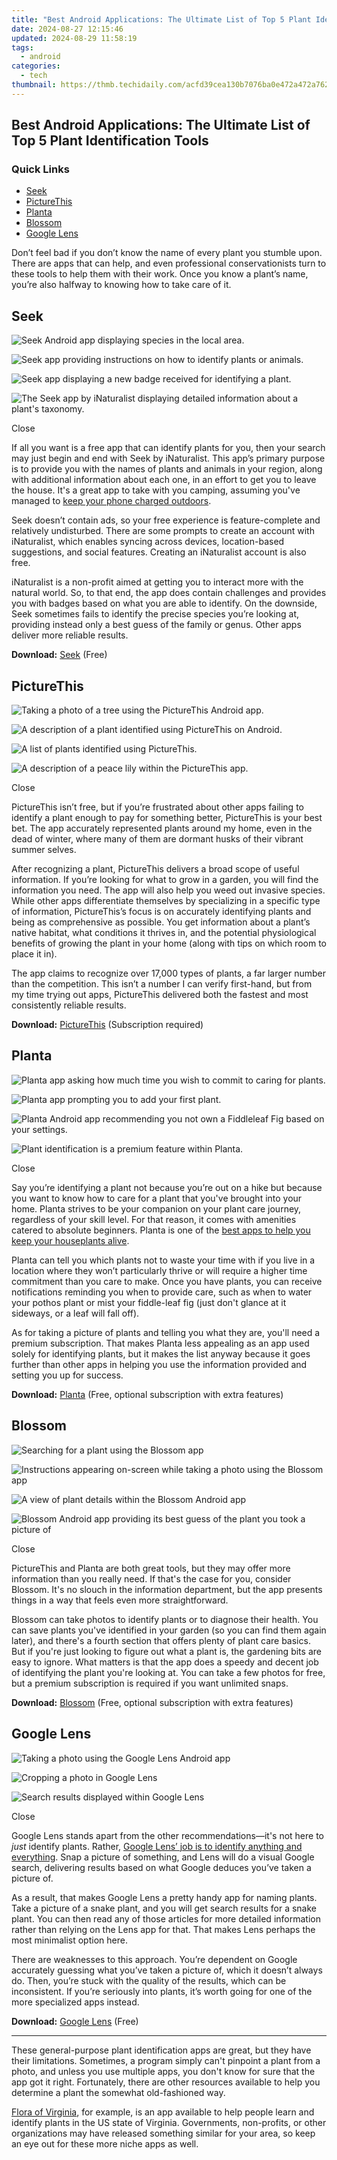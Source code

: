 ```yaml
---
title: "Best Android Applications: The Ultimate List of Top 5 Plant Identification Tools"
date: 2024-08-27 12:15:46
updated: 2024-08-29 11:58:19
tags:
  - android
categories:
  - tech
thumbnail: https://thmb.techidaily.com/acfd39cea130b7076ba0e472a472a7627f6c0d070677e69a7cb579139c188cc2.jpg
---
```


## Best Android Applications: The Ultimate List of Top 5 Plant Identification Tools

### Quick Links

* [Seek](https://some-approaches.techidaily.com/in-2024-the-essentials-for-a-powerful-metaverse-experience-top-7/)
* [PictureThis](https://sound-tweaking.techidaily.com/new-in-2024-the-comprehensive-analysis-of-the-cambridge-auditory-experience-cxu-device/)
* [Planta](https://bypass-frp.techidaily.com/in-2024-easy-guide-to-realme-12-proplus-5g-frp-bypass-with-best-methods-by-drfone-android/)
* [Blossom](https://extra-tips.techidaily.com/vs-video-edition-is-gopro-writes-better-stories-than-cube/)
* [Google Lens](https://buynow-reviews.techidaily.com/affordable-vuebell-video-doorbell-evaluation-top-budget-friendly-choice/)

 Don’t feel bad if you don’t know the name of every plant you stumble upon. There are apps that can help, and even professional conservationists turn to these tools to help them with their work. Once you know a plant’s name, you’re also halfway to knowing how to take care of it.

##  Seek

![Seek Android app displaying species in the local area.](https://static1.howtogeekimages.com/wordpress/wp-content/uploads/2024/02/seek-species-nearby.png) 

![Seek app providing instructions on how to identify plants or animals.](https://static1.howtogeekimages.com/wordpress/wp-content/uploads/2024/02/seek-instructions.png) 

![Seek app displaying a new badge received for identifying a plant.](https://static1.howtogeekimages.com/wordpress/wp-content/uploads/2024/02/seek-plant-identification-new-badge.png) 

![The Seek app by iNaturalist displaying detailed information about a plant's taxonomy.](https://static1.howtogeekimages.com/wordpress/wp-content/uploads/2024/02/seek-plant-taxonomy.png) 

Close 

 If all you want is a free app that can identify plants for you, then your search may just begin and end with Seek by iNaturalist. This app’s primary purpose is to provide you with the names of plants and animals in your region, along with additional information about each one, in an effort to get you to leave the house. It's a great app to take with you camping, assuming you've managed to [keep your phone charged outdoors](https://instagram-videos.techidaily.com/pro-editor-picks-craft-the-perfect-instagram-reel-masterpiece-for-2024/).

 Seek doesn’t contain ads, so your free experience is feature-complete and relatively undisturbed. There are some prompts to create an account with iNaturalist, which enables syncing across devices, location-based suggestions, and social features. Creating an iNaturalist account is also free.

 iNaturalist is a non-profit aimed at getting you to interact more with the natural world. So, to that end, the app does contain challenges and provides you with badges based on what you are able to identify. On the downside, Seek sometimes fails to identify the precise species you’re looking at, providing instead only a best guess of the family or genus. Other apps deliver more reliable results.

**Download:** [Seek](https://www.anrdoezrs.net/links/3607085/type/dlg/sid/UUhtgUeUpU2001850/https://play.google.com/store/apps/details?id=org.inaturalist.seek) (Free)

##  PictureThis

![Taking a photo of a tree using the PictureThis Android app.](https://static1.howtogeekimages.com/wordpress/wp-content/uploads/2024/01/picturethis-take-photo.png) 

![A description of a plant identified using PictureThis on Android.](https://static1.howtogeekimages.com/wordpress/wp-content/uploads/2024/01/picturethis-identify-plant.png) 

![A list of plants identified using PictureThis.](https://static1.howtogeekimages.com/wordpress/wp-content/uploads/2024/01/picturethis-snap-snap-history.png) 

![A description of a peace lily within the PictureThis app.](https://static1.howtogeekimages.com/wordpress/wp-content/uploads/2024/01/picturethis-plant-description.png) 

Close 

 PictureThis isn’t free, but if you’re frustrated about other apps failing to identify a plant enough to pay for something better, PictureThis is your best bet. The app accurately represented plants around my home, even in the dead of winter, where many of them are dormant husks of their vibrant summer selves.

 After recognizing a plant, PictureThis delivers a broad scope of useful information. If you’re looking for what to grow in a garden, you will find the information you need. The app will also help you weed out invasive species. While other apps differentiate themselves by specializing in a specific type of information, PictureThis’s focus is on accurately identifying plants and being as comprehensive as possible. You get information about a plant’s native habitat, what conditions it thrives in, and the potential physiological benefits of growing the plant in your home (along with tips on which room to place it in).

 The app claims to recognize over 17,000 types of plants, a far larger number than the competition. This isn’t a number I can verify first-hand, but from my time trying out apps, PictureThis delivered both the fastest and most consistently reliable results.

**Download:** [PictureThis](https://www.anrdoezrs.net/links/3607085/type/dlg/sid/UUhtgUeUpU2001850/https://play.google.com/store/apps/details?id=cn.danatech.xingseus) (Subscription required)

##  Planta

![Planta app asking how much time you wish to commit to caring for plants.](https://static1.howtogeekimages.com/wordpress/wp-content/uploads/2024/02/planta-commitment-level.png) 

![Planta app prompting you to add your first plant.](https://static1.howtogeekimages.com/wordpress/wp-content/uploads/2024/02/planta-add-first-plant.png) 

![Planta Android app recommending you not own a Fiddleleaf Fig based on your settings.](https://static1.howtogeekimages.com/wordpress/wp-content/uploads/2024/02/planta-plant-not-recommended.png) 

![Plant identification is a premium feature within Planta.](https://static1.howtogeekimages.com/wordpress/wp-content/uploads/2024/02/planta-plant-identification.png) 

Close 

 Say you’re identifying a plant not because you’re out on a hike but because you want to know how to care for a plant that you've brought into your home. Planta strives to be your companion on your plant care journey, regardless of your skill level. For that reason, it comes with amenities catered to absolute beginners. Planta is one of the [best apps to help you keep your houseplants alive](https://vp-tips.techidaily.com/new-ultimate-list-of-steadicams-for-uav-videography-enthusiasts-for-2024/).

 Planta can tell you which plants not to waste your time with if you live in a location where they won’t particularly thrive or will require a higher time commitment than you care to make. Once you have plants, you can receive notifications reminding you when to provide care, such as when to water your pothos plant or mist your fiddle-leaf fig (just don't glance at it sideways, or a leaf will fall off).

 As for taking a picture of plants and telling you what they are, you'll need a premium subscription. That makes Planta less appealing as an app used solely for identifying plants, but it makes the list anyway because it goes further than other apps in helping you use the information provided and setting you up for success.

**Download:** [Planta](https://www.anrdoezrs.net/links/3607085/type/dlg/sid/UUhtgUeUpU2001850/https://play.google.com/store/apps/details?id=com.stromming.planta) (Free, optional subscription with extra features)

##  Blossom

![Searching for a plant using the Blossom app](https://static1.howtogeekimages.com/wordpress/wp-content/uploads/2024/02/blossom-search.png) 

![Instructions appearing on-screen while taking a photo using the Blossom app](https://static1.howtogeekimages.com/wordpress/wp-content/uploads/2024/02/blossom-photo-instructions.png) 

![A view of plant details within the Blossom Android app](https://static1.howtogeekimages.com/wordpress/wp-content/uploads/2024/02/blossom-add-plant-garden.png) 

![Blossom Android app providing its best guess of the plant you took a picture of](https://static1.howtogeekimages.com/wordpress/wp-content/uploads/2024/02/blossom-best-match.png) 

Close 

 PictureThis and Planta are both great tools, but they may offer more information than you really need. If that's the case for you, consider Blossom. It's no slouch in the information department, but the app presents things in a way that feels even more straightforward.

 Blossom can take photos to identify plants or to diagnose their health. You can save plants you've identified in your garden (so you can find them again later), and there's a fourth section that offers plenty of plant care basics. But if you're just looking to figure out what a plant is, the gardening bits are easy to ignore. What matters is that the app does a speedy and decent job of identifying the plant you're looking at. You can take a few photos for free, but a premium subscription is required if you want unlimited snaps.

**Download:** [Blossom](https://www.anrdoezrs.net/links/3607085/type/dlg/sid/UUhtgUeUpU2001850/https://play.google.com/store/apps/details?id=com.conceptivapps.blossom) (Free, optional subscription with extra features)

##  Google Lens

![Taking a photo using the Google Lens Android app](https://static1.howtogeekimages.com/wordpress/wp-content/uploads/2024/02/google-lens-take-photo.png) 

![Cropping a photo in Google Lens](https://static1.howtogeekimages.com/wordpress/wp-content/uploads/2024/02/google-lens-crop-photo.png) 

![Search results displayed within Google Lens](https://static1.howtogeekimages.com/wordpress/wp-content/uploads/2024/02/google-lens-search-result.png) 

Close 

 Google Lens stands apart from the other recommendations—it's not here to _just_ identify plants. Rather, [Google Lens’ job is to identify anything and everything](https://howto.techidaily.com/8-workable-fixes-to-the-sim-not-provisioned-mm2-error-on-oneplus-ace-2-pro-drfone-by-drfone-fix-android-problems-fix-android-problems/). Snap a picture of something, and Lens will do a visual Google search, delivering results based on what Google deduces you’ve taken a picture of.

 As a result, that makes Google Lens a pretty handy app for naming plants. Take a picture of a snake plant, and you will get search results for a snake plant. You can then read any of those articles for more detailed information rather than relying on the Lens app for that. That makes Lens perhaps the most minimalist option here.

 There are weaknesses to this approach. You’re dependent on Google accurately guessing what you’ve taken a picture of, which it doesn’t always do. Then, you’re stuck with the quality of the results, which can be inconsistent. If you’re seriously into plants, it’s worth going for one of the more specialized apps instead.

**Download:** [Google Lens](https://www.anrdoezrs.net/links/3607085/type/dlg/sid/UUhtgUeUpU2001850/https://play.google.com/store/apps/details?id=com.google.ar.lens) (Free)

---

 These general-purpose plant identification apps are great, but they have their limitations. Sometimes, a program simply can't pinpoint a plant from a photo, and unless you use multiple apps, you don't know for sure that the app got it right. Fortunately, there are other resources available to help you determine a plant the somewhat old-fashioned way.

[Flora of Virginia](https://www.anrdoezrs.net/links/3607085/type/dlg/sid/UUhtgUeUpU2001850/https://play.google.com/store/apps/details?id=com.emountainworks.android.virginiafieldguide), for example, is an app available to help people learn and identify plants in the US state of Virginia. Governments, non-profits, or other organizations may have released something similar for your area, so keep an eye out for these more niche apps as well.

<ins class="adsbygoogle"
     style="display:block"
     data-ad-format="autorelaxed"
     data-ad-client="ca-pub-7571918770474297"
     data-ad-slot="1223367746"></ins>



<ins class="adsbygoogle"
     style="display:block"
     data-ad-client="ca-pub-7571918770474297"
     data-ad-slot="8358498916"
     data-ad-format="auto"
     data-full-width-responsive="true"></ins>
